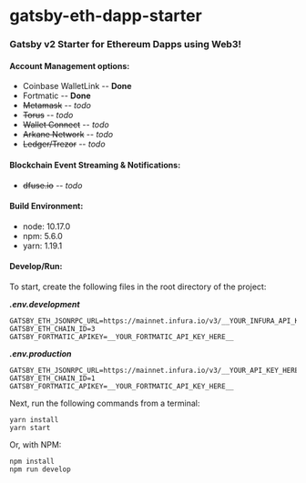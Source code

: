 # gatsby-eth-dapp-starter
### **Gatsby v2** Starter for **Ethereum Dapps** using **Web3**!

#### **Account Management options:**

- Coinbase WalletLink -- **Done**
- Fortmatic -- **Done**
- ~~Metamask~~ -- _todo_
- ~~Torus~~ -- _todo_
- ~~Wallet Connect~~ -- _todo_
- ~~Arkane Network~~ -- _todo_
- ~~Ledger/Trezor~~ -- _todo_


#### **Blockchain Event Streaming & Notifications:**
- ~~dfuse.io~~ _-- todo_


#### **Build Environment:**
- node: 10.17.0
- npm: 5.6.0
- yarn: 1.19.1

#### **Develop/Run:**

To start, create the following files in the root directory of the project:

**_.env.development_**

    GATSBY_ETH_JSONRPC_URL=https://mainnet.infura.io/v3/__YOUR_INFURA_API_KEY_HERE__
    GATSBY_ETH_CHAIN_ID=3
    GATSBY_FORTMATIC_APIKEY=__YOUR_FORTMATIC_API_KEY_HERE__

**_.env.production_**

    GATSBY_ETH_JSONRPC_URL=https://mainnet.infura.io/v3/__YOUR_API_KEY_HERE__
    GATSBY_ETH_CHAIN_ID=1
    GATSBY_FORTMATIC_APIKEY=__YOUR_FORTMATIC_API_KEY_HERE__


Next, run the following commands from a terminal:

    yarn install
    yarn start

Or, with NPM:

    npm install
    npm run develop
